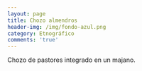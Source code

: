 ```yaml
---
layout: page
title: Chozo almendros
header-img: /img/fondo-azul.png
category: Etnográfico
comments: 'true'
---
```



Chozo de pastores integrado en un majano.

